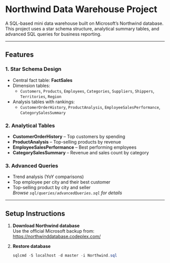 # Northwind Data Warehouse Project

A SQL-based mini data warehouse built on Microsoft’s Northwind database.  
This project uses a star schema structure, analytical summary tables, and advanced SQL queries for business reporting.

---

## Features

### 1. Star Schema Design
- Central fact table: **FactSales**
- Dimension tables:
  - `Customers`, `Products`, `Employees`, `Categories`, `Suppliers`, `Shippers`, `Territories`, `Region`
- Analysis tables with rankings:
  - `CustomerOrderHistory`, `ProductAnalysis`, `EmployeeSalesPerformance`, `CategorySalesSummary`

### 2. Analytical Tables
- **CustomerOrderHistory** – Top customers by spending  
- **ProductAnalysis** – Top-selling products by revenue  
- **EmployeeSalesPerformance** – Best performing employees  
- **CategorySalesSummary** – Revenue and sales count by category  

### 3. Advanced Queries
- Trend analysis (YoY comparisons)
- Top employee per city and their best customer
- Top-selling product by city and seller  
_Browse `sql/queries/advancedQueries.sql` for details_

---

##  Setup Instructions

1. **Download Northwind database**  
   Use the official Microsoft backup from:  
   https://northwinddatabase.codeplex.com/

2. **Restore database**  
   ```powershell
   sqlcmd -S localhost -d master -i Northwind.sql
